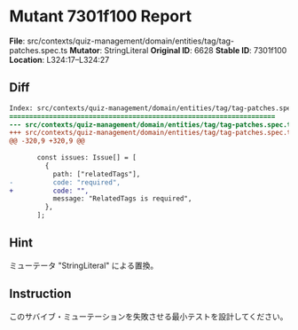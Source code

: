 # Mutant 7301f100 Report

**File**: src/contexts/quiz-management/domain/entities/tag/tag-patches.spec.ts
**Mutator**: StringLiteral
**Original ID**: 6628
**Stable ID**: 7301f100
**Location**: L324:17–L324:27

## Diff

```diff
Index: src/contexts/quiz-management/domain/entities/tag/tag-patches.spec.ts
===================================================================
--- src/contexts/quiz-management/domain/entities/tag/tag-patches.spec.ts	original
+++ src/contexts/quiz-management/domain/entities/tag/tag-patches.spec.ts	mutated #6628
@@ -320,9 +320,9 @@
 
       const issues: Issue[] = [
         {
           path: ["relatedTags"],
-          code: "required",
+          code: "",
           message: "RelatedTags is required",
         },
       ];
```

## Hint

ミューテータ "StringLiteral" による置換。

## Instruction

このサバイブ・ミューテーションを失敗させる最小テストを設計してください。
